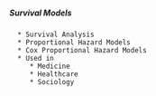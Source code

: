 


##### Survival Models
      * Survival Analysis
      * Proportional Hazard Models 
      * Cox Proportional Hazard Models
      * Used in 
         * Medicine
         * Healthcare
         * Sociology
         
  

